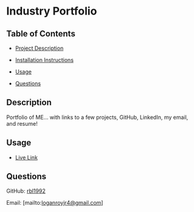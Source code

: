 
# Industry Portfolio 

## Table of Contents
* [Project Description](#description)

* [Installation Instructions](#installation)

* [Usage](#usage)

* [Questions](#questions)

## Description
Portfolio of ME... with links to a few projects, GitHub, LinkedIn, my email, and resume!

## Usage

* [Live Link](https://rbl1992.github.io/portfolio-react/)

## Questions

GitHub: [rbl1992](https://github.com/rbl1992)

Email: [mailto:loganroyjr4@gmail.com]